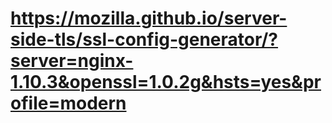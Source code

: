 
# https://mozilla.github.io/server-side-tls/ssl-config-generator/?server=nginx-1.10.3&openssl=1.0.2g&hsts=yes&profile=modern

